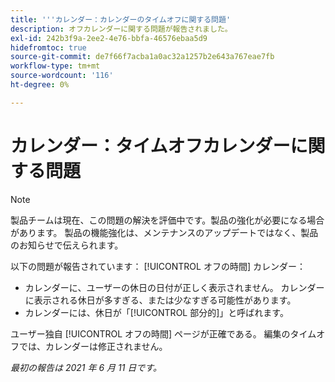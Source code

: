 ```yaml
---
title: '''カレンダー：カレンダーのタイムオフに関する問題'
description: オフカレンダーに関する問題が報告されました。
exl-id: 242b3f9a-2ee2-4e76-bbfa-46576ebaa5d9
hidefromtoc: true
source-git-commit: de7f66f7acba1a0ac32a1257b2e643a767eae7fb
workflow-type: tm+mt
source-wordcount: '116'
ht-degree: 0%

---
```


# カレンダー：タイムオフカレンダーに関する問題

>[!NOTE]
>
>製品チームは現在、この問題の解決を評価中です。製品の強化が必要になる場合があります。 製品の機能強化は、メンテナンスのアップデートではなく、製品のお知らせで伝えられます。

以下の問題が報告されています： [!UICONTROL オフの時間] カレンダー：

* カレンダーに、ユーザーの休日の日付が正しく表示されません。 カレンダーに表示される休日が多すぎる、または少なすぎる可能性があります。
* カレンダーには、休日が「[!UICONTROL 部分的]」と呼ばれます。

ユーザー独自 [!UICONTROL オフの時間] ページが正確である。 編集のタイムオフでは、カレンダーは修正されません。

_最初の報告は 2021 年 6 月 11 日です。_
